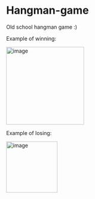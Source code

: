 # Hangman-game
Old school hangman game :)

Example of winning:

<img width="208" alt="image" src="https://user-images.githubusercontent.com/112869076/194118014-b2b2d675-5816-48d6-a051-e0776bfb1e7a.png">

Example of losing:

<img width="137" alt="image" src="https://user-images.githubusercontent.com/112869076/194118619-8531d49f-e132-416b-b041-bb1b05cf9555.png">

